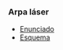 ### Arpa láser

- [Enunciado](https://github.com/jsbarbosa/supreme-pi/blob/master/arpa_laser/Enunciado.pdf)
- [Esquema](https://github.com/jsbarbosa/supreme-pi/blob/master/arpa_laser/scheme.pdf)
